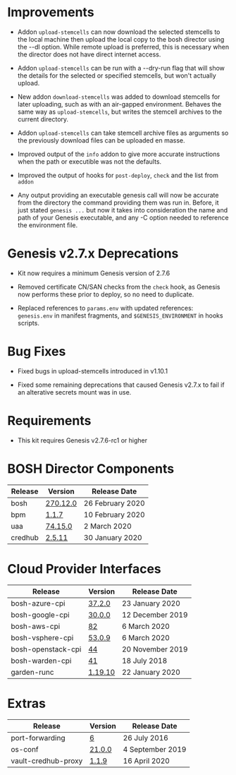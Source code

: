 # Improvements

* Addon `upload-stemcells` can now download the selected stemcells to the
  local machine then upload the local copy to the bosh director using the --dl
  option.  While remote upload is preferred, this is necessary when the
  director does not have direct internet access.

* Addon `upload-stemcells` can be run with a --dry-run flag that will show the
  details for the selected or specified stemcells, but won't actually upload.

* New addon `download-stemcells` was added to download stemcells for later
  uploading, such as with an air-gapped environment.  Behaves the same way as
  `upload-stemcells`, but writes the stemcell archives to the current
  directory.

* Addon `upload-stemcells` can take stemcell archive files as arguments so the
  previously download files can be uploaded en masse.

* Improved output of the `info` addon to give more accurate instructions when
  the path or executible was not the defaults.

* Improved the output of hooks for `post-deploy`, `check` and the list from
  `addon`

* Any output providing an executable genesis call will now be accurate from
  the directory the command providing them was run in.  Before, it just stated
  `genesis ...` but now it takes into consideration the name and path of your
  Genesis executable, and any -C option needed to reference the environment
  file.

# Genesis v2.7.x Deprecations

* Kit now requires a minimum Genesis version of 2.7.6

* Removed certificate CN/SAN checks from the `check` hook, as Genesis now
  performs these prior to deploy, so no need to duplicate.

* Replaced references to `params.env` with updated references: `genesis.env`
  in manifest fragments, and `$GENESIS_ENVIRONMENT` in hooks scripts.

# Bug Fixes

* Fixed bugs in upload-stemcells introduced in v1.10.1

* Fixed some remaining deprecations that caused Genesis v2.7.x to fail if an
  alterative secrets mount was in use.

# Requirements

* This kit requires Genesis v2.7.6-rc1 or higher

# BOSH Director Components

| Release | Version | Release Date |
| ------- | ------- | ------------ |
| bosh | [270.12.0](https://github.com/cloudfoundry/bosh/releases/tag/v270.12.0) | 26 February 2020 |
| bpm | [1.1.7](https://github.com/cloudfoundry/bpm-release/releases/tag/v1.1.7) | 10 February 2020 |
| uaa | [74.15.0](https://github.com/cloudfoundry/uaa-release/releases/tag/v74.15.0) | 2 March 2020 |
| credhub | [2.5.11](https://github.com/pivotal-cf/credhub-release/releases/tag/2.5.11) | 30 January 2020 |

# Cloud Provider Interfaces

| Release | Version | Release Date |
| ------- | ------- | ------------ |
| bosh-azure-cpi | [37.2.0](https://github.com/cloudfoundry/bosh-azure-cpi-release/releases/tag/v37.2.0) | 23 January 2020 |
| bosh-google-cpi | [30.0.0](https://github.com/cloudfoundry/bosh-google-cpi-release/releases/tag/v30.0.0) | 12 December 2019 |
| bosh-aws-cpi | [82](https://github.com/cloudfoundry/bosh-aws-cpi-release/releases/tag/v82) | 6 March 2020 |
| bosh-vsphere-cpi | [53.0.9](https://github.com/cloudfoundry/bosh-vsphere-cpi-release/releases/tag/v53.0.9) | 6 March 2020 |
| bosh-openstack-cpi | [44](https://github.com/cloudfoundry/bosh-openstack-cpi-release/releases/tag/v44) | 20 November 2019 |
| bosh-warden-cpi | [41](https://github.com/cppforlife/bosh-warden-cpi-release/releases/tag/v41) | 18 July 2018 |
| garden-runc | [1.19.10](https://github.com/cloudfoundry/garden-runc-release/releases/tag/v1.19.10) | 22 January 2020 |

# Extras

| Release | Version | Release Date |
| ------- | ------- | ------------ |
| port-forwarding | [6](https://github.com/cloudfoundry-community/port-forwarding-boshrelease/releases/tag/v6) | 26 July 2016 |
| os-conf | [21.0.0](https://github.com/cloudfoundry/os-conf-release/releases/tag/v21.0.0) | 4 September 2019 |
| vault-credhub-proxy | [1.1.9](https://github.com/starkandwayne/vault-credhub-proxy-release/releases/tag/v1.1.9) | 16 April 2020 |
